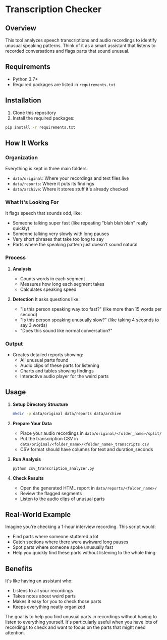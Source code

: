 # Transcription Checker

## Overview
This tool analyzes speech transcriptions and audio recordings to identify unusual speaking patterns. Think of it as a smart assistant that listens to recorded conversations and flags parts that sound unusual.

## Requirements
- Python 3.7+
- Required packages are listed in `requirements.txt`

## Installation
1. Clone this repository
2. Install the required packages:
```bash
pip install -r requirements.txt
```

## How It Works

### Organization
Everything is kept in three main folders:
- `data/original`: Where your recordings and text files live
- `data/reports`: Where it puts its findings
- `data/archive`: Where it stores stuff it's already checked

### What It's Looking For
It flags speech that sounds odd, like:
- Someone talking super fast (like repeating "blah blah blah" really quickly)
- Someone talking very slowly with long pauses
- Very short phrases that take too long to say
- Parts where the speaking pattern just doesn't sound natural

### Process
1. **Analysis**
   - Counts words in each segment
   - Measures how long each segment takes
   - Calculates speaking speed
   
2. **Detection**
   It asks questions like:
   - "Is this person speaking way too fast?" (like more than 15 words per second)
   - "Is this person speaking unusually slow?" (like taking 4 seconds to say 3 words)
   - "Does this sound like normal conversation?"

### Output
- Creates detailed reports showing:
  - All unusual parts found
  - Audio clips of these parts for listening
  - Charts and tables showing findings
  - Interactive audio player for the weird parts

## Usage

1. **Setup Directory Structure**
   ```bash
   mkdir -p data/original data/reports data/archive
   ```

2. **Prepare Your Data**
   - Place your audio recordings in `data/original/<folder_name>/split/`
   - Put the transcription CSV in `data/original/<folder_name>/<folder_name>_transcripts.csv`
   - CSV format should have columns for text and duration_seconds

3. **Run Analysis**
   ```bash
   python csv_transcription_analyzer.py
   ```

4. **Check Results**
   - Open the generated HTML report in `data/reports/<folder_name>/`
   - Review the flagged segments
   - Listen to the audio clips of unusual parts

## Real-World Example
Imagine you're checking a 1-hour interview recording. This script would:
- Find parts where someone stuttered a lot
- Catch sections where there were awkward long pauses
- Spot parts where someone spoke unusually fast
- Help you quickly find these parts without listening to the whole thing

## Benefits
It's like having an assistant who:
- Listens to all your recordings
- Takes notes about weird parts
- Makes it easy for you to check those parts
- Keeps everything neatly organized

The goal is to help you find unusual parts in recordings without having to listen to everything yourself. It's particularly useful when you have lots of recordings to check and want to focus on the parts that might need attention.
